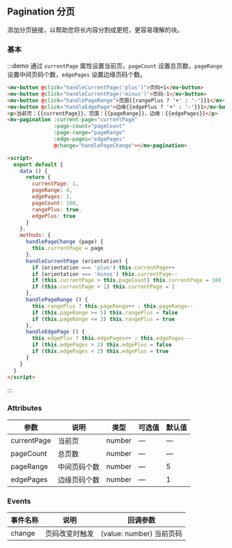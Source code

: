 <script>
  export default {
    data () {
      return {
        currentPage: 1,
        pageRange: 4,
        edgePages: 1,
        pageCount: 100,
        rangePlus: true,
        edgePlus: true
      }
    },
    methods: {
      handlePageChange (page) {
        this.currentPage = page
      },
      handleCurrentPage (orientation) {
        if (orientation === 'plus') this.currentPage++
        if (orientation === 'minus') this.currentPage--
        if (this.currentPage > this.pageCount) this.currentPage = 100
        if (this.currentPage < 1) this.currentPage = 1
      },
      handlePageRange () {
        this.rangePlus ? this.pageRange++ : this.pageRange--
        if (this.pageRange >= 5) this.rangePlus = false
        if (this.pageRange <= 3) this.rangePlus = true
      },
      handleEdgePage () {
        this.edgePlus ? this.edgePages++ : this.edgePages--
        if (this.edgePages > 2) this.edgePlus = false
        if (this.edgePages < 2) this.edgePlus = true
      }
    }
  }
</script>
## Pagination 分页

添加分页链接，以帮助您将长内容分割成更短，更容易理解的块。

### 基本

:::demo 通过 `currentPage` 属性设置当前页，`pageCount` 设置总页数，`pageRange` 设置中间页码个数，`edgePages` 设置边缘页码个数。
```html
<mv-button @click="handleCurrentPage('plus')">页码+1</mv-button>
<mv-button @click="handleCurrentPage('minus')">页码-1</mv-button>
<mv-button @click="handlePageRange">范围{{rangePlus ? '+' : '-'}}1</mv-button>
<mv-button @click="handleEdgePage">边缘{{edgePlus ? '+' : '-'}}1</mv-button>
<p>当前页：{{currentPage}}，范围：{{pageRange}}，边缘：{{edgePages}}</p>
<mv-pagination :current-page="currentPage"
               :page-count="pageCount"
               :page-range="pageRange"
               :edge-pages="edgePages"
               @change="handlePageChange"></mv-pagination>

<script>
  export default {
    data () {
      return {
        currentPage: 1,
        pageRange: 4,
        edgePages: 1,
        pageCount: 100,
        rangePlus: true,
        edgePlus: true
      }
    },
    methods: {
      handlePageChange (page) {
        this.currentPage = page
      },
      handleCurrentPage (orientation) {
        if (orientation === 'plus') this.currentPage++
        if (orientation === 'minus') this.currentPage--
        if (this.currentPage > this.pageCount) this.currentPage = 100
        if (this.currentPage < 1) this.currentPage = 1
      },
      handlePageRange () {
        this.rangePlus ? this.pageRange++ : this.pageRange--
        if (this.pageRange >= 5) this.rangePlus = false
        if (this.pageRange <= 3) this.rangePlus = true
      },
      handleEdgePage () {
        this.edgePlus ? this.edgePages++ : this.edgePages--
        if (this.edgePages > 2) this.edgePlus = false
        if (this.edgePages < 2) this.edgePlus = true
      }
    }
  }
</script>
```
:::

### Attributes
| 参数      | 说明    | 类型      | 可选值       | 默认值   |
|---------- |-------- |---------- |-------------  |-------- |
| currentPage | 当前页 | number | — | — |
| pageCount | 总页数 | number | — | — |
| pageRange | 中间页码个数 | number | — | 5 |
| edgePages | 边缘页码个数 | number | — | 1 |

### Events
| 事件名称      | 说明    | 回调参数      |
|---------- |-------- |---------- |
| change | 页码改变时触发 | (value: number)  当前页码|
